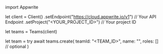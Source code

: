 import Appwrite

let client = Client()
    .setEndpoint("https://cloud.appwrite.io/v1") // Your API Endpoint
    .setProject("<YOUR_PROJECT_ID>") // Your project ID

let teams = Teams(client)

let team = try await teams.create(
    teamId: "<TEAM_ID>",
    name: "<NAME>",
    roles: [] // optional
)

